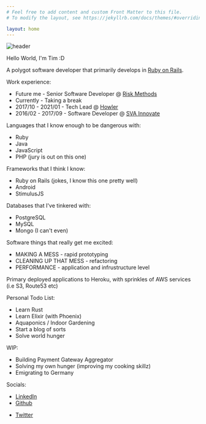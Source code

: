 ```yaml
---
# Feel free to add content and custom Front Matter to this file.
# To modify the layout, see https://jekyllrb.com/docs/themes/#overriding-theme-defaults

layout: home
---
```

![header](https://www.gravatar.com/avatar/11f09ff24794ba869026a92ec7566662?s=300)

Hello World, I'm Tim :D

A polygot software developer that primarily develops in [Ruby on Rails](https://rubyonrails.org).

Work experience:
  - Future me - Senior Software Developer @ [Risk Methods](https://www.riskmethods.net)
  - Currently - Taking a break
  - 2017/10 - 2021/01 - Tech Lead @ [Howler](https://www.howler.co.za)
  - 2016/02 - 2017/09 - Software Developer @ [SVA Innovate](https://sva-holdings.co.za/)

Languages that I know enough to be dangerous with:
  - Ruby
  - Java
  - JavaScript
  - PHP (jury is out on this one)

Frameworks that I think I know:
  - Ruby on Rails (jokes, I know this one pretty well)
  - Android
  - StimulusJS

Databases that I've tinkered with:
  - PostgreSQL
  - MySQL
  - Mongo (I can't even)

Software things that really get me excited:
  - MAKING A MESS - rapid prototyping
  - CLEANING UP THAT MESS - refactoring
  - PERFORMANCE - application and infrustructure level

Primary deployed applications to Heroku, with sprinkles of AWS services (i.e S3, Route53 etc)

Personal Todo List:
  - Learn Rust
  - Learn Elixir (with Phoenix)
  - Aquaponics / Indoor Gardening
  - Start a blog of sorts
  - Solve world hunger

WIP:
  - Building Payment Gateway Aggregator
  - Solving my own hunger (improving my cooking skillz)
  - Emigrating to Germany

Socials:
  - [LinkedIn](https://www.linkedin.com/in/tim-mccarthy-a73930a1/)
  - [Github](https://github.com/timm-oh)
  <!-- - [Instagram](https://www.instagram.com/timm_oh) -->
  <!-- - [Facebook](https://www.facebook.com/ohtimmm) -->
  - [Twitter](https://twitter.com/timm_oh)